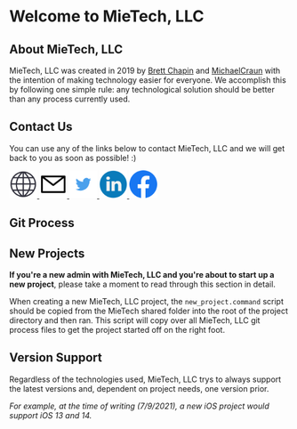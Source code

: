 # Welcome to MieTech, LLC 
<!-- some blurb about MieTech, LLC -->

## About MieTech, LLC
<!-- information about MieTech, LLC -->
MieTech, LLC was created in 2019 by [Brett Chapin](https://github.com/BAChapin) and [MichaelCraun](https://github.com/Michaelcraun) with the intention of making technology easier for everyone. We accomplish this by following one simple rule: any technological solution should be better than any process currently used. 

## Contact Us
<!-- The various ways to contact MieTech, LLC -->
You can use any of the links below to contact MieTech, LLC and we will get back to you as soon as possible! :)
<!-- Website --> <a href="https://mietechnologies.com"> <img src="image/website.png" alt="MieTech, LLC's Website" width=50 height=50> </a>
<!-- Email --> <a href="mailto:contact@mietechnologies.com"> <img src="image/email.png" alt="Email MieTech, LLC" width=50 height=50> </a>
<!-- Twitter --> <a href="https://twitter.com/mietechllc"> <img src="image/twitter.png" alt="MieTech, LLC on Twitter" width=50 height=50> </a>
<!-- LinkedIn --> <a href="https://www.linkedin.com/company/mietech-llc"> <img src="image/linkedin.png" alt="MieTech, LLC on LinkedIn" width=50 height=50> </a>
<!-- Facebook --> <a href="https://facebook.com/mietechllc"> <img src="image/facebook.png" alt="MieTech, LLC on Facebook" width=50 height=50> </a>

## Git Process
<!-- info about MieTech, LLC's git process --> 

## New Projects
<!-- information about setting up a new MieTech, LLC project -->
**If you're a new admin with MieTech, LLC and you're about to start up a new project**, please take a moment to read through this section in detail.

When creating a new MieTech, LLC project, the `new_project.command` script should be copied from the MieTech shared folder into the root of the project directory and then ran. This script will copy over all MieTech, LLC git process files to get the project started off on the right foot.

## Version Support
<!-- What versions of OS will MieTech, LLC support by default? -->
Regardless of the technologies used, MieTech, LLC trys to always support the latest versions and, dependent on project needs, one version prior. 

*For example, at the time of writing (7/9/2021), a new iOS project would support iOS 13 and 14.*

<!--
**mietechnologies/mietechnologies** is a ✨ _special_ ✨ repository because its `README.md` (this file) appears on your GitHub profile.

Here are some ideas to get you started:

- 🔭 I’m currently working on ...
- 🌱 I’m currently learning ...
- 👯 I’m looking to collaborate on ...
- 🤔 I’m looking for help with ...
- 💬 Ask me about ...
- 📫 How to reach me: ...
- 😄 Pronouns: ...
- ⚡ Fun fact: ...
-->
